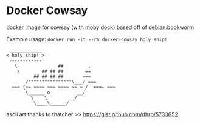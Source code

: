 Docker Cowsay
===============

docker image for cowsay (with moby dock)
based off of debian:bookworm

Example usage:
`docker run -it --rm docker-cowsay holy ship!`

```
 ____________
< holy ship! >
 ------------
   \               ##         .
    \        ## ## ##        ==
          ## ## ## ##       ===
       /""""""""""""""""\___/ ===
  ~~~ {~~ ~~~~ ~~~ ~~~~ ~~ ~ /  ===- ~~~
       \______ o          __/
         \    \        __/
          \____\______/
```

ascii art thanks to thatcher >> https://gist.github.com/dhrp/5733652
